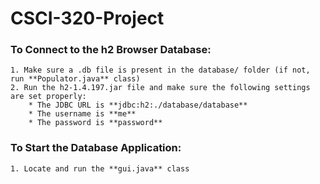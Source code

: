 # CSCI-320-Project

### To Connect to the h2 Browser Database:
    1. Make sure a .db file is present in the database/ folder (if not, run **Populator.java** class)
    2. Run the h2-1.4.197.jar file and make sure the following settings are set properly:
        * The JDBC URL is **jdbc:h2:./database/database**
        * The username is **me**
        * The password is **password**

### To Start the Database Application:
    1. Locate and run the **gui.java** class